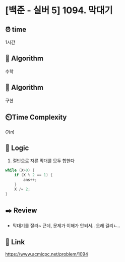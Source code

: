 # [백준 - 실버 5] 1094. 막대기
 
## ⏰  **time**
1시간

## :pushpin: **Algorithm**
수학

## :pushpin: **Algorithm**
구현

## ⏲️**Time Complexity**
$O(n)$

## :round_pushpin: **Logic**
1. 절반으로 자른 막대를 모두 합한다
```cpp
while (X>0) {
    if (X % 2 == 1) {
        ans++;
    }
    X /= 2;
}
```

## :black_nib: **Review**
- 막대기를 잘라~ 근데, 문제가 이해가 안되서.. 오래 걸리ㄴ..

## 📡 Link
https://www.acmicpc.net/problem/1094
